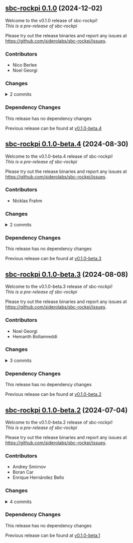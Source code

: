 ## [sbc-rockpi 0.1.0](https://github.com/siderolabs/sbc-rockpi/releases/tag/v0.1.0) (2024-12-02)

Welcome to the v0.1.0 release of sbc-rockpi!  
*This is a pre-release of sbc-rockpi*



Please try out the release binaries and report any issues at
https://github.com/siderolabs/sbc-rockpi/issues.

### Contributors

* Nico Berlee
* Noel Georgi

### Changes
<details><summary>2 commits</summary>
<p>

* [`2909d0b`](https://github.com/siderolabs/sbc-rockpi/commit/2909d0be47b7254a884353aededf448bb22a5e87) chore: bump deps
* [`2087643`](https://github.com/siderolabs/sbc-rockpi/commit/2087643aab2b9b4cc036d7c7af0efb31ce0a4419) feat: add Turing RK1 support
</p>
</details>

### Dependency Changes

This release has no dependency changes

Previous release can be found at [v0.1.0-beta.4](https://github.com/siderolabs/sbc-rockpi/releases/tag/v0.1.0-beta.4)

## [sbc-rockpi 0.1.0-beta.4](https://github.com/siderolabs/sbc-rockpi/releases/tag/v0.1.0-beta.4) (2024-08-30)

Welcome to the v0.1.0-beta.4 release of sbc-rockpi!  
*This is a pre-release of sbc-rockpi*



Please try out the release binaries and report any issues at
https://github.com/siderolabs/sbc-rockpi/issues.

### Contributors

* Nicklas Frahm

### Changes
<details><summary>2 commits</summary>
<p>

* [`ec73b76`](https://github.com/siderolabs/sbc-rockpi/commit/ec73b76d530432e4b8bd7d1361739eda1b7ca31f) feat(nanopi-r5s): add overlay for `nanopi-r5s`
* [`ac199cf`](https://github.com/siderolabs/sbc-rockpi/commit/ac199cf19aff8538680f315c81d303e097c21574) fix(nanopi-r4s): fix u-boot path in installer
</p>
</details>

### Dependency Changes

This release has no dependency changes

Previous release can be found at [v0.1.0-beta.3](https://github.com/siderolabs/sbc-rockpi/releases/tag/v0.1.0-beta.3)

## [sbc-rockpi 0.1.0-beta.3](https://github.com/siderolabs/sbc-rockpi/releases/tag/v0.1.0-beta.3) (2024-08-08)

Welcome to the v0.1.0-beta.3 release of sbc-rockpi!  
*This is a pre-release of sbc-rockpi*



Please try out the release binaries and report any issues at
https://github.com/siderolabs/sbc-rockpi/issues.

### Contributors

* Noel Georgi
* Hemanth Bollamreddi

### Changes
<details><summary>3 commits</summary>
<p>

* [`4f15e8d`](https://github.com/siderolabs/sbc-rockpi/commit/4f15e8d4ad2b2b523d296c403651f3c3e37ac231) chore: rekres
* [`7cd9b38`](https://github.com/siderolabs/sbc-rockpi/commit/7cd9b38222933631c66597f6ce7ce26406bd9010) chore: rekres and bump deps
* [`1eef47f`](https://github.com/siderolabs/sbc-rockpi/commit/1eef47f8fe45cf0cbf211f6fa477cc1196b04577) feat: add support for helios64
</p>
</details>

### Dependency Changes

This release has no dependency changes

Previous release can be found at [v0.1.0-beta.2](https://github.com/siderolabs/sbc-rockpi/releases/tag/v0.1.0-beta.2)

## [sbc-rockpi 0.1.0-beta.2](https://github.com/siderolabs/sbc-rockpi/releases/tag/v0.1.0-beta.2) (2024-07-04)

Welcome to the v0.1.0-beta.2 release of sbc-rockpi!  
*This is a pre-release of sbc-rockpi*



Please try out the release binaries and report any issues at
https://github.com/siderolabs/sbc-rockpi/issues.

### Contributors

* Andrey Smirnov
* Boran Car
* Enrique Hernández Bello

### Changes
<details><summary>4 commits</summary>
<p>

* [`3f1f619`](https://github.com/siderolabs/sbc-rockpi/commit/3f1f6192427ae5c89fa55bd5ace87e9b9b7094e1) release(v0.1.0-beta.2): prepare release
* [`7984bef`](https://github.com/siderolabs/sbc-rockpi/commit/7984befbd0706fd8aacf87745813c51991b86c1c) feat: update dependencies
* [`8b17bba`](https://github.com/siderolabs/sbc-rockpi/commit/8b17bba511d056303e485ab40da51db8a42f02a8) feat: add rock-4se
* [`bcd5ceb`](https://github.com/siderolabs/sbc-rockpi/commit/bcd5ceba8884821660f42283dd99aa1598a7f82f) fix: update u-boot to 2024.07-rc4
</p>
</details>

### Dependency Changes

This release has no dependency changes

Previous release can be found at [v0.1.0-beta.1](https://github.com/siderolabs/sbc-rockpi/releases/tag/v0.1.0-beta.1)

